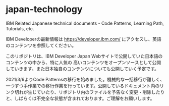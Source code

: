 # japan-technology
IBM Related Japanese technical documents - Code Patterns, Learning Path, Tutorials, etc.

IBM Developerの最新情報は https://developer.ibm.com/ にアクセスし、英語のコンテンツを参照してください。

このリポジトリは、IBM Developer Japan Webサイトで公開していた日本語のコンテンツの中から、特に人気の
高いコンテンツをオープンソースとして公開していきます。また日本独自のコンテンツについても公開していく予定です。

2021/3/6よりCode Patternsの移行を始めました。機械的な一括移行が難しく、一つずつ手作業での移行作業を行っています。公開しているドキュメント内のリンク切れが生じていたり、リポジトリ内のファイルを予告なく変更・削除したりと、しばらくは不完全な状態が含まれております。ご理解をお願いします。


